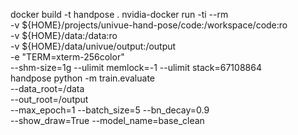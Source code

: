 docker build -t handpose .
nvidia-docker run -ti --rm \
    -v ${HOME}/projects/univue-hand-pose/code:/workspace/code:ro \
    -v ${HOME}/data:/data:ro \
    -v ${HOME}/data/univue/output:/output \
    -e "TERM=xterm-256color" \
    --shm-size=1g --ulimit memlock=-1 --ulimit stack=67108864 \
    handpose
python -m train.evaluate \
    --data_root=/data \
    --out_root=/output \
    --max_epoch=1 --batch_size=5 --bn_decay=0.9 \
    --show_draw=True --model_name=base_clean

